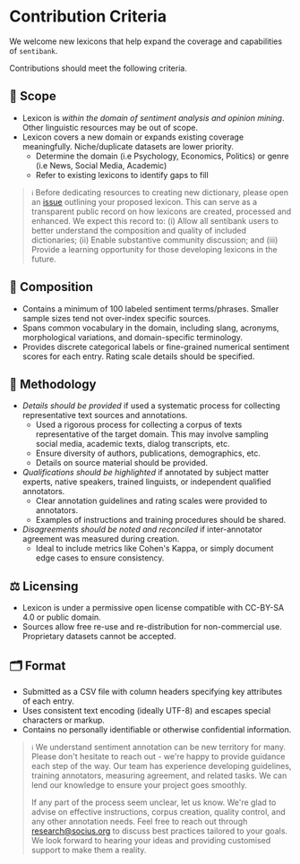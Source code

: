 # Contribution Criteria

We welcome new lexicons that help expand the coverage and capabilities of `sentibank`. 

Contributions should meet the following criteria.

## 🎯 Scope 
- Lexicon is *within the domain of sentiment analysis and opinion mining*. Other linguistic resources may be out of scope.
- Lexicon covers a new domain or expands existing coverage meaningfully. Niche/duplicate datasets are lower priority.
  - Determine the domain (i.e Psychology, Economics, Politics) or genre (i.e News, Social Media, Academic) 
  - Refer to existing lexicons to identify gaps to fill  

> ``ℹ️`` Before dedicating resources to creating new dictionary, please open an [issue](https://github.com/socius-org/sentibank/issues) outlining your proposed lexicon. This can serve as a transparent public record on how lexicons are created, processed and enhanced. We expect this record to: (i) Allow all sentibank users to better understand the composition and quality of included dictionaries; (ii) Enable substantive community discussion; and (iii) Provide a learning opportunity for those developing lexicons in the future.

## 📝 Composition 
- Contains a minimum of 100 labeled sentiment terms/phrases. Smaller sample sizes tend not over-index specific sources.
- Spans common vocabulary in the domain, including slang, acronyms, morphological variations, and domain-specific terminology.
- Provides discrete categorical labels or fine-grained numerical sentiment scores for each entry. Rating scale details should be specified.

## 🔬 Methodology 
- *Details should be provided* if used a systematic process for collecting representative text sources and annotations.
  - Used a rigorous process for collecting a corpus of texts representative of the target domain. This may involve sampling social media, academic texts, dialog transcripts, etc.
  - Ensure diversity of authors, publications, demographics, etc. 
  - Details on source material should be provided.
- *Qualifications should be highlighted* if annotated by subject matter experts, native speakers, trained linguists, or independent qualified annotators.
  - Clear annotation guidelines and rating scales were provided to annotators.
  - Examples of instructions and training procedures should be shared. 
- *Disagreements should be noted and reconciled* if inter-annotator agreement was measured during creation.
  - Ideal to include metrics like Cohen's Kappa, or simply document edge cases to ensure consistency. 

## ⚖️ Licensing 
- Lexicon is under a permissive open license compatible with CC-BY-SA 4.0 or public domain.
- Sources allow free re-use and re-distribution for non-commercial use. Proprietary datasets cannot be accepted.

## 🗂️ Format 
- Submitted as a CSV file with column headers specifying key attributes of each entry.
- Uses consistent text encoding (ideally UTF-8) and escapes special characters or markup.
- Contains no personally identifiable or otherwise confidential information.


>  ``ℹ️`` We understand sentiment annotation can be new territory for many. Please don't hesitate to reach out - we're happy to provide guidance each step of the way. Our team has experience developing guidelines, training annotators, measuring agreement, and related tasks. We can lend our knowledge to ensure your project goes smoothly.
> 
> If any part of the process seem unclear, let us know. We're glad to advise on effective instructions, corpus creation, quality control, and any other annotation needs. Feel free to reach out through research@socius.org to discuss best practices tailored to your goals. We look forward to hearing your ideas and providing customised support to make them a reality.
